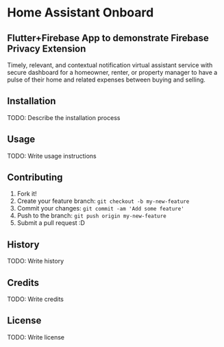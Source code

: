 # Home Assistant Onboard
 ## Flutter+Firebase App to demonstrate Firebase Privacy Extension

Timely, relevant, and contextual notification virtual assistant  service with secure dashboard for a homeowner, renter,  or property manager to have a pulse of their home and related expenses between buying and selling.

## Installation
TODO: Describe the installation process
## Usage
TODO: Write usage instructions
## Contributing
1. Fork it!
2. Create your feature branch: `git checkout -b my-new-feature`
3. Commit your changes: `git commit -am 'Add some feature'`
4. Push to the branch: `git push origin my-new-feature`
5. Submit a pull request :D
## History
TODO: Write history
## Credits
TODO: Write credits
## License
TODO: Write license
